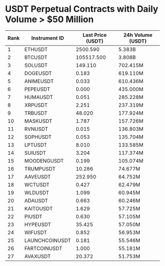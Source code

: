 # USDT Perpetual Contracts with Daily Volume > $50 Million

| Rank | Instrument ID | Last Price (USDT) | 24h Volume (USDT) |
|------|---------------|-------------------|-------------------|
| 1 | ETHUSDT | 2500.590 | 5.383B |
| 2 | BTCUSDT | 105517.500 | 3.808B |
| 3 | SOLUSDT | 149.110 | 702.415M |
| 4 | DOGEUSDT | 0.183 | 619.110M |
| 5 | ANIMEUSDT | 0.033 | 610.436M |
| 6 | PEPEUSDT | 0.000 | 435.000M |
| 7 | HUMAUSDT | 0.051 | 285.228M |
| 8 | XRPUSDT | 2.251 | 237.319M |
| 9 | TRBUSDT | 48.020 | 177.924M |
| 10 | MASKUSDT | 1.787 | 157.726M |
| 11 | RVNUSDT | 0.015 | 136.803M |
| 12 | SOPHUSDT | 0.053 | 135.704M |
| 13 | LPTUSDT | 8.010 | 133.585M |
| 14 | SUIUSDT | 3.204 | 117.374M |
| 15 | MOODENGUSDT | 0.199 | 105.074M |
| 16 | TRUMPUSDT | 10.286 | 74.677M |
| 17 | AAVEUSDT | 252.950 | 64.752M |
| 18 | WCTUSDT | 0.427 | 62.479M |
| 19 | WLDUSDT | 1.099 | 60.945M |
| 20 | ADAUSDT | 0.663 | 60.246M |
| 21 | KAITOUSDT | 1.629 | 57.725M |
| 22 | PIUSDT | 0.630 | 57.105M |
| 23 | HYPEUSDT | 35.425 | 57.050M |
| 24 | WIFUSDT | 0.852 | 56.953M |
| 25 | LAUNCHCOINUSDT | 0.181 | 55.546M |
| 26 | FARTCOINUSDT | 1.000 | 55.181M |
| 27 | AVAXUSDT | 20.372 | 51.753M |

